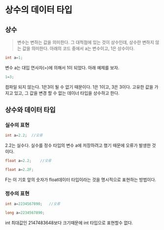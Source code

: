 # 상수의 데이터 타입

## 상수

>변수는 변하는 값을 의미한다. 그 대척점에 있는 것이 상수인데, 상수란 변하지 않는 값을 의미한다. 아래의 코드 중에서 a는 변수이고, 1은 상수이다.

```java
int a=1;
```

변수 a는 대입 연사자(=)에 의해서 1이 되었다. 아래 예제를 보자.

```java
1=3;
```

컴파일 되지 않는다. 1은3이 될 수 없기 때문이다. 1은 1이고, 3은 3이다. 고유한 값을 가지고 있고, 그 값을 변경 할 수 없는 데이너 타입을 상수하고 한다.

## 상수와 데이터 타입

### 실수의 표현

```java
int a=2.2;  //오류
```
2.2는 실수다. 실수를 정수 타입의 변수 a에 저장하려고 했기 때문에 오류가 발생한 것이다.

```java
float a=2.2;    //오류

float a=2.2F;
```
F는 이 기호 앞의 숫자가 float데이터 타입이라는 것을 명시적으로 표현하는 방법이다.

### 정수의 표현

```java
int a=2234567890;   //오류

long a=2234567890;   
```
int 최대값인 2147483648보다 크기때문에 int 타입으로 표현할수 없다.